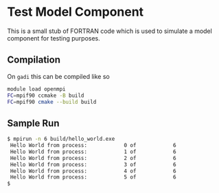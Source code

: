 # Test Model Component

This is a small stub of FORTRAN code which is used to simulate a model component for testing purposes.

## Compilation

On `gadi` this can be compiled like so

```bash
module load openmpi
FC=mpif90 ccmake -B build
FC=mpif90 cmake --build build
```

## Sample Run

```bash
$ mpirun -n 6 build/hello_world.exe 
 Hello World from process:            0 of            6
 Hello World from process:            1 of            6
 Hello World from process:            2 of            6
 Hello World from process:            3 of            6
 Hello World from process:            4 of            6
 Hello World from process:            5 of            6
$
```


